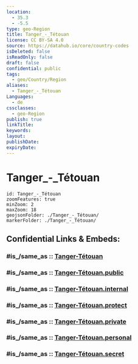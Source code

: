 ```yaml
---
location:
  - 35.3
  - -5.5
type: geo-Region
title: Tanger_-_Tétouan
license: CC BY-SA 4.0
source: https://datahub.io/core/country-codes
isDeleted: false
isReadOnly: false
draft: false
confidential: public
tags:
  - geo/Country/Region
aliases:
  - Tanger_-_Tétouan
Languages:
  - de
cssclasses:
  - geo-Region
publish: true
linkTitle:
keywords:
layout:
publishDate:
expiryDate:
---
```


# Tanger_-_Tétouan

```leaflet
id: Tanger_-_Tétouan
zoomFeatures: true 
minZoom: 2 
maxZoom: 18
geojsonFolder: ./Tanger_-_Tétouan/
markerFolder: ./Tanger_-_Tétouan/
```


## Confidential Links & Embeds: 

### #is_/same_as :: [Tanger-Tétouan](/_Standards/Earth/Continent/Africa/Africa~North/Morocco/Regions~Morocco/Tanger-Tétouan.md) 

### #is_/same_as :: [Tanger-Tétouan.public](/_public/Earth/Continent/Africa/Africa~North/Morocco/Regions~Morocco/Tanger-Tétouan.public.md) 

### #is_/same_as :: [Tanger-Tétouan.internal](/_internal/Earth/Continent/Africa/Africa~North/Morocco/Regions~Morocco/Tanger-Tétouan.internal.md) 

### #is_/same_as :: [Tanger-Tétouan.protect](/_protect/Earth/Continent/Africa/Africa~North/Morocco/Regions~Morocco/Tanger-Tétouan.protect.md) 

### #is_/same_as :: [Tanger-Tétouan.private](/_private/Earth/Continent/Africa/Africa~North/Morocco/Regions~Morocco/Tanger-Tétouan.private.md) 

### #is_/same_as :: [Tanger-Tétouan.personal](/_personal/Earth/Continent/Africa/Africa~North/Morocco/Regions~Morocco/Tanger-Tétouan.personal.md) 

### #is_/same_as :: [Tanger-Tétouan.secret](/_secret/Earth/Continent/Africa/Africa~North/Morocco/Regions~Morocco/Tanger-Tétouan.secret.md)

